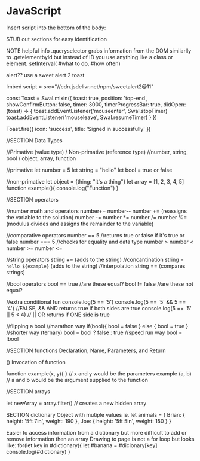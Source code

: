# JavaScript

Insert script into the bottom of the body: <script src="#JavaFileName.js"></script>

STUB out sections for easy identification

NOTE helpful info
.queryselector grabs information from the DOM similarlly to .getelementbyid but instead of ID you use anything like a class or element.
setInterval( #what to do, #how often)

alert?? use a sweet alert 2 toast

Imbed script = src="//cdn.jsdelivr.net/npm/sweetalert2@11"

const Toast = Swal.mixin({
  toast: true,
  position: 'top-end',
  showConfirmButton: false,
  timer: 3000,
  timerProgressBar: true,
  didOpen: (toast) => {
    toast.addEventListener('mouseenter', Swal.stopTimer)
    toast.addEventListener('mouseleave', Swal.resumeTimer)
  }
})

Toast.fire({
  icon: 'success',
  title: 'Signed in successfully'
})

//SECTION Data Types

//Primative (value type) / Non-primative (reference type)
//number, string, bool   / object, array, function

//primative
let number = 5
let string = "hello"
let bool = true or false

//non-primative
let object = {thing: "it's a thing"}
let array = [1, 2, 3, 4, 5]
function example(){
  console.log("Function")
}


//SECTION operators

//number math and operators
number++
number--
number += (reassigns the variable to the solution)
number -=
number *=
number /=
number %= (modulus divides and assigns the remainder to the variable)

//comparative operators
number == 5 //returns true or false if it's true or false
number === 5 //checks for equality and data type
number >
number <
number >=
number <=

//string operators
string += (adds to the string) //concantination
string = `hello ${example}` (adds to the string) //interpolation
string == (compares strings)

//bool operators
bool == true //are these equal?
bool != false //are these not equal?

//extra conditional fun 
console.log(5 == '5')
console.log(5 == '5' && 5 == '4') //FALSE, && AND returns true if both sides are true
console.log(5 == '5' || 5 < 4) // || OR returns if ONE side is true

//flipping a bool
//marathon way
if(bool){
  bool = false
} else {
  bool = true
}
//shorter way (ternary)
bool = bool ? false : true
//speed run way
bool = !bool

//SECTION functions
Declaration, Name, Parameters, and Return

() Invocation of function

function example(x, y){ }  // x and y would be the parameters
example (a, b)  // a and b would be the argument supplied to the function


//SECTION arrays

let newArray = array.filter() // creates a new hidden array


SECTION dictionary
Object with mutiple values ie.
  let animals = {
    Brian: {
      height: '5ft 7in',
      weight: 190
    },
    Joe: {
      height: '5ft 5in',
      weight: 150
    }
  }

  Easier to access information from a dictionary but more difficult to add or remove information then an array
Drawing to page is not a for loop but looks like:
    for(let key in #dictionary){
      let #banana = #dicionary[key]
      console.log(#dictionary)
    }
